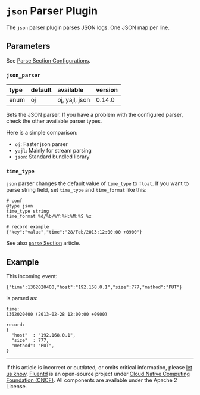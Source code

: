 # `json` Parser Plugin

The `json` parser plugin parses JSON logs. One JSON map per line.


## Parameters

See [Parse Section Configurations](/configuration/parse-section.md).


### `json_parser`

| type | default | available      | version |
|:-----|:--------|:---------------|:--------|
| enum | oj      | oj, yajl, json | 0.14.0  |

Sets the JSON parser. If you have a problem with the configured parser, check
the other available parser types.

Here is a simple comparison:

- `oj`: Faster json parser
- `yajl`: Mainly for stream parsing
- `json`: Standard bundled library


### `time_type`

`json` parser changes the default value of `time_type` to `float`.
If you want to parse string field, set `time_type` and `time_format` like this:

```
# conf
@type json
time_type string
time_format %d/%b/%Y:%H:%M:%S %z

# record example
{"key":"value","time":"28/Feb/2013:12:00:00 +0900"}
```

See also [`parse` Section](/configuration/parse-section.md#time-parameters) article.


## Example

This incoming event:

```
{"time":1362020400,"host":"192.168.0.1","size":777,"method":"PUT"}
```

is parsed as:

```
time:
1362020400 (2013-02-28 12:00:00 +0900)

record:
{
  "host"  : "192.168.0.1",
  "size"  : 777,
  "method": "PUT",
}
```


------------------------------------------------------------------------

If this article is incorrect or outdated, or omits critical information, please
[let us know](https://github.com/fluent/fluentd-docs-gitbook/issues?state=open).
[Fluentd](http://www.fluentd.org/) is an open-source project under
[Cloud Native Computing Foundation (CNCF)](https://cncf.io/). All components are
available under the Apache 2 License.
